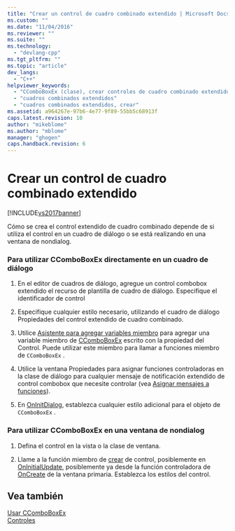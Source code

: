 ```yaml
---
title: "Crear un control de cuadro combinado extendido | Microsoft Docs"
ms.custom: ""
ms.date: "11/04/2016"
ms.reviewer: ""
ms.suite: ""
ms.technology: 
  - "devlang-cpp"
ms.tgt_pltfrm: ""
ms.topic: "article"
dev_langs: 
  - "C++"
helpviewer_keywords: 
  - "CComboBoxEx (clase), crear controles de cuadro combinado extendido"
  - "cuadros combinados extendidos"
  - "cuadros combinados extendidos, crear"
ms.assetid: a964267e-97b6-4e77-9f89-55bb5c68913f
caps.latest.revision: 10
author: "mikeblome"
ms.author: "mblome"
manager: "ghogen"
caps.handback.revision: 6
---
```

# Crear un control de cuadro combinado extendido
[!INCLUDE[vs2017banner](../assembler/inline/includes/vs2017banner.md)]

Cómo se crea el control extendido de cuadro combinado depende de si utiliza el control en un cuadro de diálogo o se está realizando en una ventana de nondialog.  
  
### Para utilizar CComboBoxEx directamente en un cuadro de diálogo  
  
1.  En el editor de cuadros de diálogo, agregue un control combobox extendido el recurso de plantilla de cuadro de diálogo.  Especifique el identificador de control  
  
2.  Especifique cualquier estilo necesario, utilizando el cuadro de diálogo Propiedades del control extendido de cuadro combinado.  
  
3.  Utilice [Asistente para agregar variables miembro](../ide/adding-a-member-variable-visual-cpp.md) para agregar una variable miembro de [CComboBoxEx](../mfc/reference/ccomboboxex-class.md) escrito con la propiedad del Control.  Puede utilizar este miembro para llamar a funciones miembro de `CComboBoxEx` .  
  
4.  Utilice la ventana Propiedades para asignar funciones controladoras en la clase de diálogo para cualquier mensaje de notificación extendido de control combobox que necesite controlar \(vea [Asignar mensajes a funciones](../mfc/reference/mapping-messages-to-functions.md)\).  
  
5.  En [OnInitDialog](../Topic/CDialog::OnInitDialog.md), establezca cualquier estilo adicional para el objeto de `CComboBoxEx` .  
  
### Para utilizar CComboBoxEx en una ventana de nondialog  
  
1.  Defina el control en la vista o la clase de ventana.  
  
2.  Llame a la función miembro de [crear](../Topic/CTabCtrl::Create.md) de control, posiblemente en [OnInitialUpdate](../Topic/CView::OnInitialUpdate.md), posiblemente ya desde la función controladora de [OnCreate](../Topic/CWnd::OnCreate.md) de la ventana primaria.  Establezca los estilos del control.  
  
## Vea también  
 [Usar CComboBoxEx](../mfc/using-ccomboboxex.md)   
 [Controles](../mfc/controls-mfc.md)